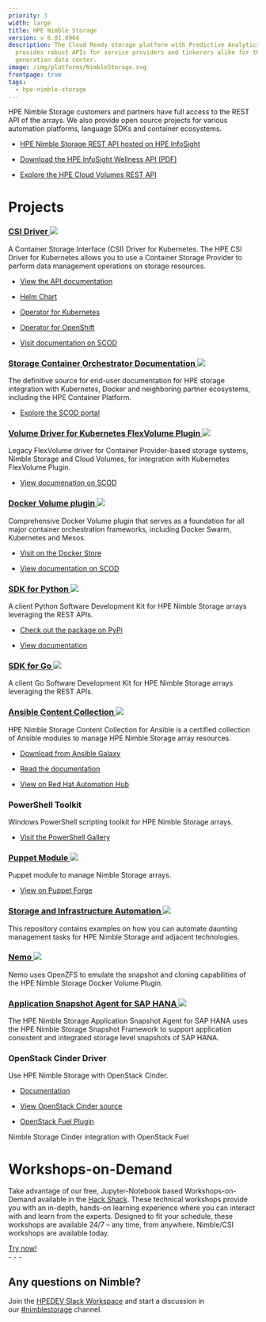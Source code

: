 ```yaml
---
priority: 3
width: large
title: HPE Nimble Storage
version: v 6.01.8964
description: The Cloud Ready storage platform with Predictive Analytics that
  provides robust APIs for service providers and tinkerers alike for the next
  generation data center.
image: /img/platforms/NimbleStorage.svg
frontpage: true
tags:
  - hpe-nimble-storage
---
```

HPE Nimble Storage customers and partners have full access to the REST API of the arrays. We also provide open source projects for various automation platforms, language SDKs and container ecosystems.

* [HPE Nimble Storage REST API hosted on HPE InfoSight](https://infosight.hpe.com/InfoSight/media/cms/active/public/pubs_REST_API_Reference_NOS_53x.whz)

* [Download the HPE InfoSight Wellness API (PDF)](https://infosight.hpe.com/InfoSight/media/cms/active/public/pubs_HPE_infosight_wellness_spec.pdf)

* [Explore the HPE Cloud Volumes REST API](https://docs.cloudvolumes.hpe.com/help/rest/api-overview/)

# Projects

### [CSI Driver ![](Github)](https://github.com/hpe-storage/csi-driver)

A Container Storage Interface (CSI) Driver for Kubernetes. The HPE CSI Driver for Kubernetes allows you to use a Container Storage Provider to perform data management operations on storage resources.

- [View the API documentation](https://developer.hpe.com/api/hpe-nimble-csp/)

- [Helm Chart](https://hub.helm.sh/charts/hpe-storage/hpe-csi-driver)

- [Operator for Kubernetes](https://operatorhub.io/operator/hpe-csi-driver-operator)

- [Operator for OpenShift](https://access.redhat.com/containers/#/registry.connect.redhat.com/hpestorage/csi-driver-operator)

- [Visit documentation on SCOD](https://scod.hpedev.io/csi_driver/index.html)

### [Storage Container Orchestrator Documentation ![](Github)](https://github.com/hpe-storage/scod)

The definitive source for end-user documentation for HPE storage integration with Kubernetes, Docker and neighboring partner ecosystems, including the HPE Container Platform.

- [Explore the SCOD portal](https://scod.hpedev.io/)

### [Volume Driver for Kubernetes FlexVolume Plugin ![](Github)](https://github.com/hpe-storage/flexvolume-driver)

Legacy FlexVolume driver for Container Provider-based storage systems, Nimble Storage and Cloud Volumes, for integration with Kubernetes FlexVolume Plugin.

- [View documenation on SCOD](https://scod.hpedev.io/flexvolume_driver/container_provider/index.html)

### [Docker Volume plugin ![](Github)](https://github.com/hpe-storage/common-host-utils/tree/master/cmd/dockervolumed/managedplugin)

Comprehensive Docker Volume plugin that serves as a foundation for all major container orchestration frameworks, including Docker Swarm, Kubernetes and Mesos.

- [Visit on the Docker Store](https://store.docker.com/plugins/nimble)

- [View documentation on SCOD](https://scod.hpedev.io/docker_volume_plugins/hpe_nimble_storage/index.html)

### [SDK for Python ![](Github)](https://github.com/hpe-storage/nimble-python-sdk)

A client Python Software Development Kit for HPE Nimble Storage arrays leveraging the REST APIs.

- [Check out the package on PyPi](https://pypi.org/project/nimble-sdk/)

- [View documentation](https://hpe-storage.github.io/nimble-python-sdk/)

### [SDK for Go ![](Github)](https://github.com/hpe-storage/nimble-golang-sdk)

A client Go Software Development Kit for HPE Nimble Storage arrays leveraging the REST APIs.

### [Ansible Content Collection ![](Github)](https://github.com/hpe-storage/nimble-ansible-modules)

HPE Nimble Storage Content Collection for Ansible is a certified collection of Ansible modules to manage HPE Nimble Storage array resources.

- [Download from Ansible Galaxy](https://galaxy.ansible.com/hpe/nimble)

- [Read the documentation](https://hpe-storage.github.io/nimble-ansible-modules)

- [View on Red Hat Automation Hub](https://cloud.redhat.com/ansible/automation-hub/hpe/nimble/)

### PowerShell Toolkit

Windows PowerShell scripting toolkit for HPE Nimble Storage arrays.

- [Visit the PowerShell Gallery](https://www.powershellgallery.com/packages/HPENimblePowerShellToolkit/3.0.0)

### [Puppet Module ![](Github)](https://github.com/NimbleStorage/nimble-puppet)

Puppet module to manage Nimble Storage arrays.

- [View on Puppet Forge](https://forge.puppet.com/nimblestorage/nimblestorage)

### [Storage and Infrastructure Automation ![](Github)](https://github.com/NimbleStorage/automation-examples)

This repository contains examples on how you can automate daunting management tasks for HPE Nimble Storage and adjacent technologies.

### [Nemo ![](Github)](https://github.com/NimbleStorage/Nemo)

Nemo uses OpenZFS to emulate the snapshot and cloning capabilities of the HPE Nimble Storage Docker Volume Plugin.

### [Application Snapshot Agent for SAP HANA ![](Github)](https://github.com/NimbleStorage/nimble-sap-hana-agent)

The HPE Nimble Storage Application Snapshot Agent for SAP HANA uses the HPE Nimble Storage Snapshot Framework to support application consistent and integrated storage level snapshots of SAP HANA.

### OpenStack Cinder Driver

Use HPE Nimble Storage with OpenStack Cinder.

- [Documentation](https://docs.openstack.org/cinder/latest/configuration/block-storage/drivers/nimble-volume-driver.html)

- [View OpenStack Cinder source](https://opendev.org/openstack/cinder)

- [OpenStack Fuel Plugin](https://github.com/NimbleStorage/nimble-fuel-cinder-plugin)

Nimble Storage Cinder integration with OpenStack Fuel

# Workshops-on-Demand

Take advantage of our free, Jupyter-Notebook based Workshops-on-Demand available in the [Hack Shack](https://hackshack.hpedev.io/). These technical workshops provide you with an in-depth, hands-on learning experience where you can interact with and learn from the experts. Designed to fit your schedule, these workshops are available 24/7 – any time, from anywhere. Nimble/CSI workshops are available today.

<link rel="stylesheet" href="https://www.w3schools.com/w3css/4/w3.css">
<div class="w3-container w3-center w3-margin-bottom">
  <a href="https://hackshack.hpedev.io/workshops"><button type="button" class="w3-btn w3-teal">Try now!</button></a>
</div>
- - -

## Any questions on Nimble?

Join the [HPEDEV Slack Workspace](https://slack.hpedev.io/) and start a discussion in our [\#nimblestorage](https://hpedev.slack.com/archives/C7TTAHRUN) channel.